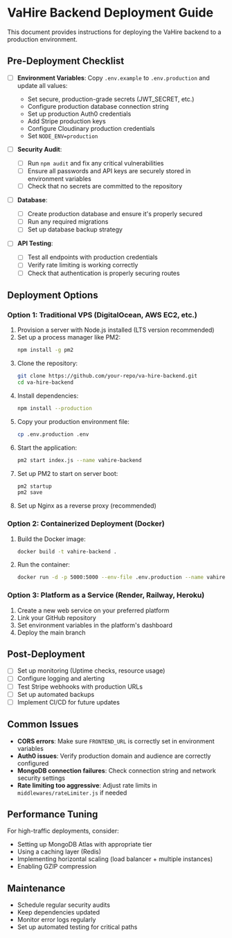 # VaHire Backend Deployment Guide

This document provides instructions for deploying the VaHire backend to a production environment.

## Pre-Deployment Checklist

- [ ] **Environment Variables**: Copy `.env.example` to `.env.production` and update all values:
  - Set secure, production-grade secrets (JWT_SECRET, etc.)
  - Configure production database connection string
  - Set up production Auth0 credentials
  - Add Stripe production keys
  - Configure Cloudinary production credentials
  - Set `NODE_ENV=production`

- [ ] **Security Audit**:
  - [ ] Run `npm audit` and fix any critical vulnerabilities
  - [ ] Ensure all passwords and API keys are securely stored in environment variables
  - [ ] Check that no secrets are committed to the repository

- [ ] **Database**:
  - [ ] Create production database and ensure it's properly secured
  - [ ] Run any required migrations
  - [ ] Set up database backup strategy

- [ ] **API Testing**:
  - [ ] Test all endpoints with production credentials
  - [ ] Verify rate limiting is working correctly
  - [ ] Check that authentication is properly securing routes

## Deployment Options

### Option 1: Traditional VPS (DigitalOcean, AWS EC2, etc.)

1. Provision a server with Node.js installed (LTS version recommended)
2. Set up a process manager like PM2:
   ```bash
   npm install -g pm2
   ```
3. Clone the repository:
   ```bash
   git clone https://github.com/your-repo/va-hire-backend.git
   cd va-hire-backend
   ```
4. Install dependencies:
   ```bash
   npm install --production
   ```
5. Copy your production environment file:
   ```bash
   cp .env.production .env
   ```
6. Start the application:
   ```bash
   pm2 start index.js --name vahire-backend
   ```
7. Set up PM2 to start on server boot:
   ```bash
   pm2 startup
   pm2 save
   ```
8. Set up Nginx as a reverse proxy (recommended)

### Option 2: Containerized Deployment (Docker)

1. Build the Docker image:
   ```bash
   docker build -t vahire-backend .
   ```
2. Run the container:
   ```bash
   docker run -d -p 5000:5000 --env-file .env.production --name vahire-backend vahire-backend
   ```

### Option 3: Platform as a Service (Render, Railway, Heroku)

1. Create a new web service on your preferred platform
2. Link your GitHub repository
3. Set environment variables in the platform's dashboard
4. Deploy the main branch

## Post-Deployment

- [ ] Set up monitoring (Uptime checks, resource usage)
- [ ] Configure logging and alerting
- [ ] Test Stripe webhooks with production URLs
- [ ] Set up automated backups
- [ ] Implement CI/CD for future updates

## Common Issues

- **CORS errors**: Make sure `FRONTEND_URL` is correctly set in environment variables
- **Auth0 issues**: Verify production domain and audience are correctly configured
- **MongoDB connection failures**: Check connection string and network security settings
- **Rate limiting too aggressive**: Adjust rate limits in `middlewares/rateLimiter.js` if needed

## Performance Tuning

For high-traffic deployments, consider:

- Setting up MongoDB Atlas with appropriate tier
- Using a caching layer (Redis)
- Implementing horizontal scaling (load balancer + multiple instances)
- Enabling GZIP compression

## Maintenance

- Schedule regular security audits
- Keep dependencies updated
- Monitor error logs regularly
- Set up automated testing for critical paths 